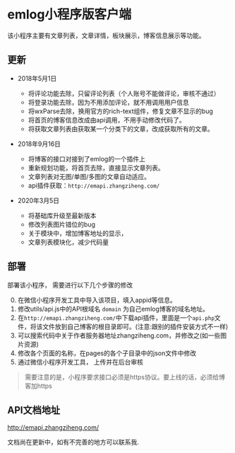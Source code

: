 # emlog小程序版客户端

该小程序主要有文章列表，文章详情，板块展示，博客信息展示等功能。

## 更新

- 2018年5月1日
	- 将评论功能去除，只留评论列表（个人账号不能做评论，审核不通过）
	- 将登录功能去除，因为不用添加评论，就不用调用用户信息
	- 将wxParse去除，换用官方的rich-text组件，修复文章不显示的bug
	- 将首页的博客信息改成由api调用，不用手动修改代码了。
	- 将获取文章列表由获取某一个分类下的文章，改成获取所有的文章。

- 2018年9月16日
  - 将博客的接口对接到了emlog的一个插件上
  - 重新规划功能，将首页去除，直接显示文章列表。
  - 文章列表对无图/单图/多图的文章自动适应。
  - api插件获取：`http://emapi.zhangziheng.com/`

- 2020年3月5日
  - 将基础库升级至最新版本
  - 修改列表图片错位的bug
  - 关于模块中，增加博客地址的显示，
  - 文章列表模块化，减少代码量

## 部署

部署该小程序， 需要进行以下几个步骤的修改

0. 在微信小程序开发工具中导入该项目，填入appid等信息。
1. 修改utils/api.js中的API根域名 `domain` 为自己emlog博客的域名地址。
2. 在`http://emapi.zhangziheng.com/`中下载api插件，里面是一个`api.php`文件，将该文件放到自己博客的根目录即可。(注意:跟别的插件安装方式不一样)
3. 可以搜索代码中关于作者服务器地址zhangziheng.com，并修改之(如一些图片资源)
4. 修改各个页面的名称，在pages的各个子目录中的json文件中修改
5. 通过微信小程序开发工具， 上传并在后台审核

> 需要注意的是，小程序要求接口必须是https协议。要上线的话，必须给博客加https

## API文档地址

http://emapi.zhangziheng.com/

文档尚在更新中，如有不完善的地方可以联系我.